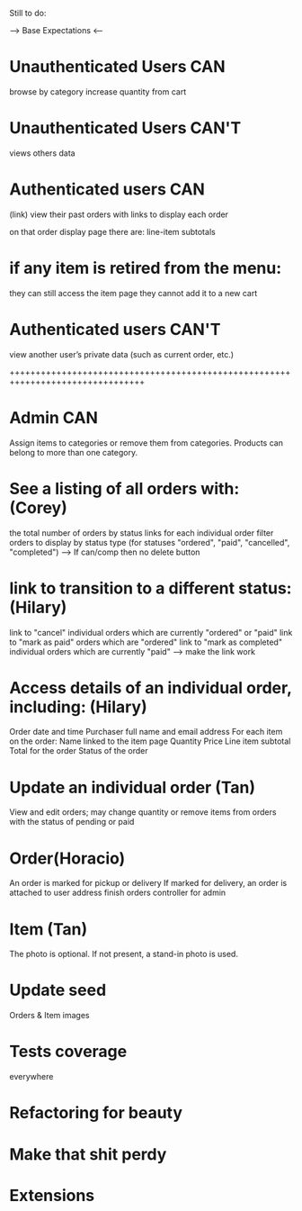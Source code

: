 Still to do:

--> Base Expectations <--

Unauthenticated Users CAN
=====================================
 browse by category
 increase quantity from cart

Unauthenticated Users CAN'T
=====================================
  views others data

Authenticated users CAN
=====================================
(link) view their past orders with links to display each order

on that order display page there are:
line-item subtotals

if any item is retired from the menu:
=====================================
they can still access the item page
they cannot add it to a new cart

Authenticated users CAN'T
=====================================
view another user’s private data (such as current order, etc.)

++++++++++++++++++++++++++++++++++++++++++++++++++++++++++++++++++++++++++++++++

Admin CAN
====================================

Assign items to categories or remove them from categories.
Products can belong to more than one category.

See a listing of all orders with: (Corey)
========================================
the total number of orders by status
links for each individual order
filter orders to display by status type (for statuses "ordered", "paid", "cancelled", "completed")
  --> If can/comp then no delete button

link to transition to a different status: (Hilary)
=========================================================================
link to "cancel" individual orders which are currently "ordered" or "paid"
link to "mark as paid" orders which are "ordered"
link to "mark as completed" individual orders which are currently "paid"
  --> make the link work

Access details of an individual order, including: (Hilary)
=================================================
Order date and time
Purchaser full name and email address
For each item on the order:
Name linked to the item page
Quantity
Price
Line item subtotal
Total for the order
Status of the order

Update an individual order (Tan)
===========================================================
View and edit orders;
  may change quantity or remove items from orders with the status of pending or paid

Order(Horacio)
====================================================
An order is marked for pickup or delivery
If marked for delivery, an order is attached to user address
finish orders controller for admin

Item (Tan)
=================================================
The photo is optional. If not present, a stand-in photo is used.

Update seed
===================================================
Orders & Item images

Tests coverage
==================================================
everywhere

Refactoring for beauty
===================================================

Make that shit perdy
===================================================


Extensions
===================================================
